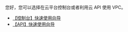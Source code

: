 您好，您可以选择在云平台控制台或者利用云 API 使用 VPC。
- <a href="/document/product/215/8119" target="_blank">【控制台】快速使用向导</a>
- <a href="/doc/api/245/5157" target="_blank">【API】快速使用向导</a>
